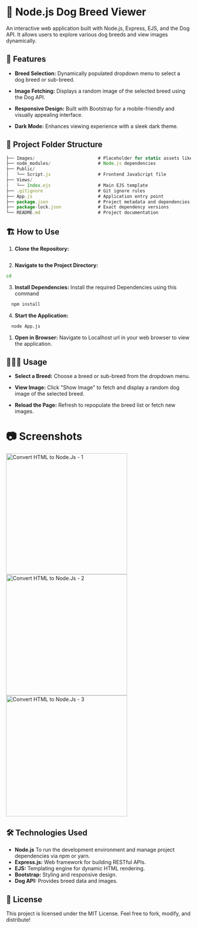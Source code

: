 # 📌 Node.js Dog Breed Viewer

An interactive web application built with Node.js, Express, EJS, and the Dog API. It allows users to explore various dog breeds and view images dynamically.

## 🚀 Features

- **Breed Selection:**
  Dynamically populated dropdown menu to select a dog breed or sub-breed.

- **Image Fetching:**
  Displays a random image of the selected breed using the Dog API.

- **Responsive Design:**
  Built with Bootstrap for a mobile-friendly and visually appealing interface.

- **Dark Mode:**
  Enhances viewing experience with a sleek dark theme.

## 📂 Project Folder Structure

```jsx
├── Images/                        # Placeholder for static assets like images
├── node_modules/                  # Node.js dependencies
├── Public/
│   └── Script.js                  # Frontend JavaScript file
├── Views/
│   └── Index.ejs                  # Main EJS template
├── .gitignore                     # Git ignore rules
├── App.js                         # Application entry point
├── package.json                   # Project metadata and dependencies
├── package-lock.json              # Exact dependency versions
└── README.md                      # Project documentation
```

## 🏗️ How to Use

1. **Clone the Repository:**

```bash

```

2. **Navigate to the Project Directory:**

```bash
cd
```

3. **Install Dependencies:**
   Install the required Dependencies using this command

```bash
  npm install
```

4. **Start the Application:**

```bash
  node App.js
```

1. **Open in Browser:**
   Navigate to Localhost url in your web browser to view the application.

## 👨🏼‍💻 Usage

- **Select a Breed:**
  Choose a breed or sub-breed from the dropdown menu.

- **View Image:**
  Click "Show Image" to fetch and display a random dog image of the selected breed.

- **Reload the Page:**
  Refresh to repopulate the breed list or fetch new images.

# 📷 Screenshots

<img width="330" alt="Convert HTML to Node.Js - 1" src="/Images/Convert HTML to Node.Js - 1.png">
<img width="330" alt="Convert HTML to Node.Js - 2" src="/Images/Convert HTML to Node.Js - 2.png">
<img width="330" alt="Convert HTML to Node.Js - 3" src="/Images/Convert HTML to Node.Js - 3.png">

## 🛠️ Technologies Used

- **Node.js**
  To run the development environment and manage project dependencies via npm or yarn.
- **Express.js:**
  Web framework for building RESTful APIs.
- **EJS:**
  Templating engine for dynamic HTML rendering.
- **Bootstrap:**
  Styling and responsive design.
- **Dog API:**
  Provides breed data and images.

## 📜 License

This project is licensed under the MIT License.
Feel free to fork, modify, and distribute!
